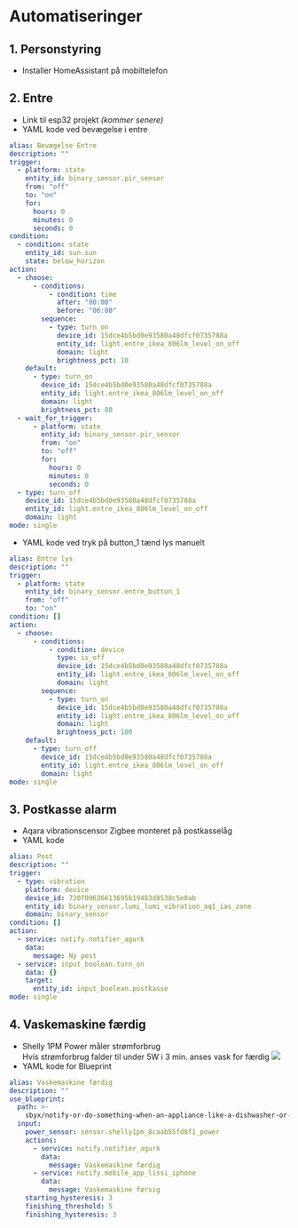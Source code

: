 # Automatiseringer
## 1. Personstyring
- Installer HomeAssistant på mobiltelefon
  

## 2. Entre
* Link til esp32 projekt  *(kommer senere)*
* YAML kode ved bevægelse i entre
```YAML
alias: Bevægelse Entre 
description: ""
trigger:
  - platform: state
    entity_id: binary_sensor.pir_sensor
    from: "off"
    to: "on"
    for:
      hours: 0
      minutes: 0
      seconds: 0
condition:
  - condition: state
    entity_id: sun.sun
    state: below_horizon
action:
  - choose:
      - conditions:
          - condition: time
            after: "00:00"
            before: "06:00"
        sequence:
          - type: turn_on
            device_id: 15dce4b5bd0e93580a48dfcf0735788a
            entity_id: light.entre_ikea_806lm_level_on_off
            domain: light
            brightness_pct: 10
    default:
      - type: turn_on
        device_id: 15dce4b5bd0e93580a48dfcf0735788a
        entity_id: light.entre_ikea_806lm_level_on_off
        domain: light
        brightness_pct: 80
  - wait_for_trigger:
      - platform: state
        entity_id: binary_sensor.pir_sensor
        from: "on"
        to: "off"
        for:
          hours: 0
          minutes: 0
          seconds: 0
  - type: turn_off
    device_id: 15dce4b5bd0e93580a48dfcf0735788a
    entity_id: light.entre_ikea_806lm_level_on_off
    domain: light
mode: single
```
* YAML kode ved tryk på button_1 tænd lys manuelt
```YAML
alias: Entre lys
description: ""
trigger:
  - platform: state
    entity_id: binary_sensor.entre_button_1
    from: "off"
    to: "on"
condition: []
action:
  - choose:
      - conditions:
          - condition: device
            type: is_off
            device_id: 15dce4b5bd0e93580a48dfcf0735788a
            entity_id: light.entre_ikea_806lm_level_on_off
            domain: light
        sequence:
          - type: turn_on
            device_id: 15dce4b5bd0e93580a48dfcf0735788a
            entity_id: light.entre_ikea_806lm_level_on_off
            domain: light
            brightness_pct: 100
    default:
      - type: turn_off
        device_id: 15dce4b5bd0e93580a48dfcf0735788a
        entity_id: light.entre_ikea_806lm_level_on_off
        domain: light
mode: single
```

## 3. Postkasse alarm
- Aqara vibrationscensor Zigbee monteret på postkasselåg
- YAML kode
```YAML
alias: Post
description: ""
trigger:
  - type: vibration
    platform: device
    device_id: 720f09636613695b19483d8538c5e0ab
    entity_id: binary_sensor.lumi_lumi_vibration_aq1_ias_zone
    domain: binary_sensor
condition: []
action:
  - service: notify.notifier_agurk
    data:
      message: Ny post
  - service: input_boolean.turn_on
    data: {}
    target:
      entity_id: input_boolean.postkasse
mode: single
```

## 4. Vaskemaskine færdig
- Shelly 1PM Power måler strømforbrug<br>
  Hvis strømforbrug falder til under 5W i 3 min. anses vask for færdig
![](/My_Homeassistant/Automatiseringer/Images/vaskemaskine.png)
- YAML kode for Blueprint
```YAML
alias: Vaskemaskine færdig 
description: ""
use_blueprint:
  path: >-
    sbyx/notify-or-do-something-when-an-appliance-like-a-dishwasher-or-washing-machine-finishes.yaml
  input:
    power_sensor: sensor.shelly1pm_8caab55fd8f1_power
    actions:
      - service: notify.notifier_agurk
        data:
          message: Vaskemaskine færdig
      - service: notify.mobile_app_lissi_iphone
        data:
          message: Vaskemaskine færsig
    starting_hysteresis: 3
    finishing_threshold: 5
    finishing_hysteresis: 3

```
